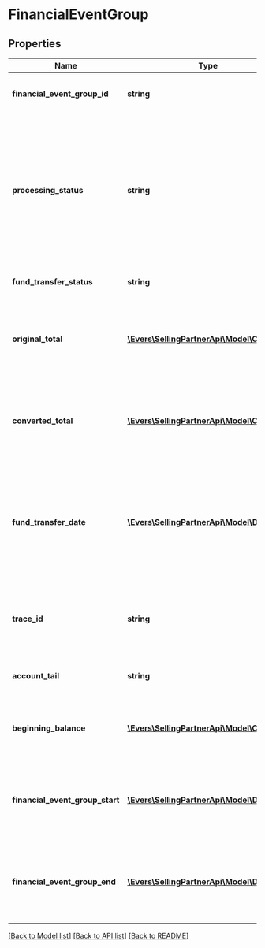 # FinancialEventGroup

## Properties
Name | Type | Description | Notes
------------ | ------------- | ------------- | -------------
**financial_event_group_id** | **string** | A unique identifier for the financial event group. | [optional] 
**processing_status** | **string** | The processing status of the financial event group indicates whether the balance of the financial event group is settled.  Possible values:  * Open  * Closed | [optional] 
**fund_transfer_status** | **string** | The status of the fund transfer. | [optional] 
**original_total** | [**\Evers\SellingPartnerApi\Model\Currency**](Currency.md) | The total amount in the currency of the marketplace in which the transactions occurred. | [optional] 
**converted_total** | [**\Evers\SellingPartnerApi\Model\Currency**](Currency.md) | The total amount in the currency of the marketplace in which the funds were disbursed. | [optional] 
**fund_transfer_date** | [**\Evers\SellingPartnerApi\Model\\DateTime**](\DateTime.md) | The date and time when the disbursement or charge was initiated. Only present for closed settlements. In ISO 8601 date time format. | [optional] 
**trace_id** | **string** | The trace identifier used by sellers to look up transactions externally. | [optional] 
**account_tail** | **string** | The account tail of the payment instrument. | [optional] 
**beginning_balance** | [**\Evers\SellingPartnerApi\Model\Currency**](Currency.md) | The balance at the beginning of the settlement period. | [optional] 
**financial_event_group_start** | [**\Evers\SellingPartnerApi\Model\\DateTime**](\DateTime.md) | The date and time at which the financial event group is opened. In ISO 8601 date time format. | [optional] 
**financial_event_group_end** | [**\Evers\SellingPartnerApi\Model\\DateTime**](\DateTime.md) | The date and time at which the financial event group is closed. In ISO 8601 date time format. | [optional] 

[[Back to Model list]](../README.md#documentation-for-models) [[Back to API list]](../README.md#documentation-for-api-endpoints) [[Back to README]](../README.md)


